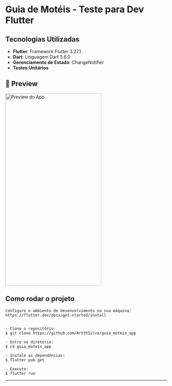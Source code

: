 # Guia de Motéis - Teste para Dev Flutter

## Tecnologias Utilizadas

- **Flutter**: Framework Flutter 3.27.1
- **Dart**: Linguagem Dart 3.6.0
- **Gerenciamento de Estado**: ChangeNotifier 
- **Testes Unitários**

<h2>📱 Preview</h2>

<img src="https://github.com/user-attachments/assets/69044669-0247-4ad8-ae8f-1334af873205" alt="Preview do App" width="300" height="600" />

<h2> Como rodar o projeto</h2>

   ```
   Configure o ambiente de desenvolvimento na sua máquina:
   https://flutter.dev/docs/get-started/install


   - Clone o repositório:
   $ git clone https://github.com/ArtthSilva/guia_moteis_app

   - Entre no diretório:
   $ cd guia_moteis_app

   - Instale as dependências:
   $ flutter pub get

   - Execute:
   $ flutter run

   ```


---
